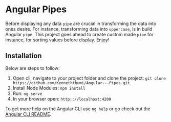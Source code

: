 # Angular Pipes
Before displaying any data `pipe` are crucial in transforming the data into ones desire.
For instance, transforming data into `uppercase`, is in build Angular `pipe`. This project
goes ahead to create custom made `pipe` for instance, for sorting values before display. Enjoy!
## Installation
Below are steps to follow:
1. Open cli, navigate to your project folder and clone the project: 
    `git clone https://github.com/Kenneththumi/Angular---Pipes.git`
2. Install Node Modules:
    `npm install`
3. Run:
    `ng serve`
4. In your browser open:
    `http:://localhost:4200`


To get more help on the Angular CLI use `ng help` or go check out the [Angular CLI README](https://github.com/angular/angular-cli/blob/master/README.md).
